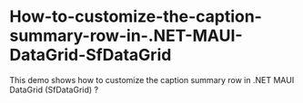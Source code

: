 # How-to-customize-the-caption-summary-row-in-.NET-MAUI-DataGrid-SfDataGrid
This demo shows how to customize the caption summary row in .NET MAUI DataGrid (SfDataGrid) ?
